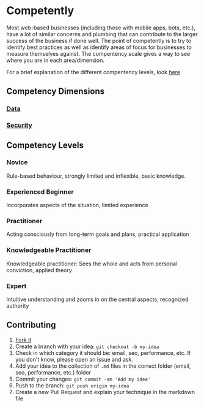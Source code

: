 # Competently

Most web-based businesses (including those with mobile apps, bots, etc.), have a lot of similar concerns and plumbing that can contribute to the larger success of the business if done well.  The point of competently is to try to identify best practices as well as identify areas of focus for businesses to measure themselves against.  The compentency scale gives a way to see where you are in each area/dimension.

For a brief explanation of the different compentency levels, look [here](#competency-levels)

## Competency Dimensions

### [Data](data.md)

### [Security](security.md)


<a name="competency-levels"></a>
## Competency Levels

### Novice

Rule-based behaviour, strongly limited and inflexible, basic knowledge.

### Experienced Beginner

Incorporates aspects of the situation, limited experience

### Practitioner

Acting consciously from long-term goals and plans, practical application

### Knowledgeable Practitioner

Knowledgeable practitioner: Sees the whole and acts from personal conviction, applied theory

### Expert

Intuitive understanding and zooms in on the central aspects, recognized authority


## Contributing

1. [Fork it](https://github.com/competently/web)
2. Create a branch with your idea: `git checkout -b my-idea`
3. Check in which category it should be: email, seo, performance, etc. If you don't know, please open an issue and ask.
4. Add your idea to the collection of `.md` files in the correct folder (email, seo, performance, etc.) folder
5. Commit your changes: `git commit -am 'Add my idea'`
6. Push to the branch: `git push origin my-idea`
7. Create a new Pull Request and explain your technique in the markdown file
